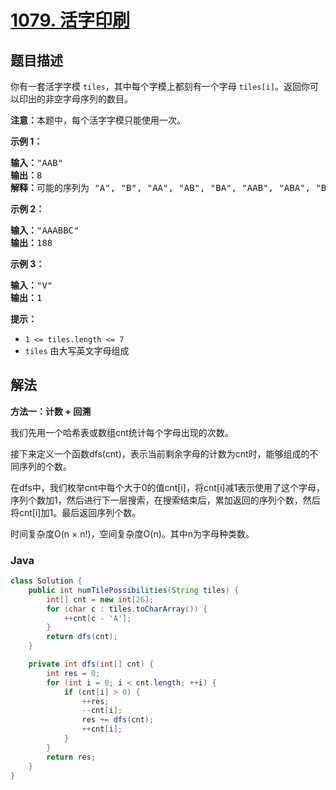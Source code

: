 # [1079. 活字印刷](https://leetcode.cn/problems/letter-tile-possibilities)

## 题目描述

<p>你有一套活字字模&nbsp;<code>tiles</code>，其中每个字模上都刻有一个字母&nbsp;<code>tiles[i]</code>。返回你可以印出的非空字母序列的数目。</p>

<p><strong>注意：</strong>本题中，每个活字字模只能使用一次。</p>

<p><strong>示例 1：</strong></p>

<pre>
<strong>输入：</strong>"AAB"
<strong>输出：</strong>8
<strong>解释：</strong>可能的序列为 "A", "B", "AA", "AB", "BA", "AAB", "ABA", "BAA"。
</pre>

<p><strong>示例 2：</strong></p>

<pre>
<strong>输入：</strong>"AAABBC"
<strong>输出：</strong>188
</pre>

<p><strong>示例 3：</strong></p>

<pre>
<strong>输入：</strong>"V"
<strong>输出：</strong>1</pre>

<p><strong>提示：</strong></p>

<ul>
	<li><code>1 &lt;= tiles.length &lt;= 7</code></li>
	<li><code>tiles</code> 由大写英文字母组成</li>
</ul>

## 解法

**方法一：计数 + 回溯**

我们先用一个哈希表或数组cnt统计每个字母出现的次数。

接下来定义一个函数dfs(cnt)，表示当前剩余字母的计数为cnt时，能够组成的不同序列的个数。

在dfs中，我们枚举cnt中每个大于0的值cnt[i]，将cnt[i]减1表示使用了这个字母，序列个数加1，然后进行下一层搜索，在搜索结束后，累加返回的序列个数，然后将cnt[i]加1。最后返回序列个数。

时间复杂度O(n × n!)，空间复杂度O(n)。其中n为字母种类数。

### **Java**

```java
class Solution {
    public int numTilePossibilities(String tiles) {
        int[] cnt = new int[26];
        for (char c : tiles.toCharArray()) {
            ++cnt[c - 'A'];
        }
        return dfs(cnt);
    }

    private int dfs(int[] cnt) {
        int res = 0;
        for (int i = 0; i < cnt.length; ++i) {
            if (cnt[i] > 0) {
                ++res;
                --cnt[i];
                res += dfs(cnt);
                ++cnt[i];
            }
        }
        return res;
    }
}
```
